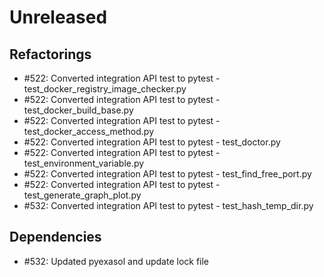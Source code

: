 # Unreleased

## Refactorings
 - #522: Converted integration API test to pytest - test_docker_registry_image_checker.py
 - #522: Converted integration API test to pytest - test_docker_build_base.py
 - #522: Converted integration API test to pytest - test_docker_access_method.py
 - #522: Converted integration API test to pytest - test_doctor.py
 - #522: Converted integration API test to pytest - test_environment_variable.py
 - #522: Converted integration API test to pytest - test_find_free_port.py
 - #522: Converted integration API test to pytest - test_generate_graph_plot.py
 - #532: Converted integration API test to pytest - test_hash_temp_dir.py

## Dependencies
 - #532: Updated pyexasol and update lock file